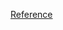 [Reference](https://medium.com/@sumashreyatv/building-a-low-level-design-for-meeting-room-scheduler-2f461639d0db)
